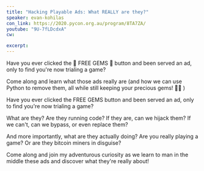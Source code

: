 ```yaml
---
title: "Hacking Playable Ads: What REALLY are they?"
speaker: evan-kohilas
con_link: https://2020.pycon.org.au/program/8TA7ZA/
youtube: "9U-7fLDcdxA"
cw:

excerpt:
---
```


Have you ever clicked the 💎 FREE GEMS 💎 button and been served an ad, only to find you're now trialing a game?

Come along and learn what those ads really are (and how we can use Python to remove them, all while still keeping your precious gems! 💎😉 )

Have you ever clicked the FREE GEMS button and been served an ad, only to find you're now trialing a game?

What are they? Are they running code? If they are, can we hijack them? If we can't, can we bypass, or even replace them?

And more importantly, what are they actually doing? Are you really playing a game? Or are they bitcoin miners in disguise?

Come along and join my adventurous curiosity as we learn to man in the middle these ads and discover what they're really about!